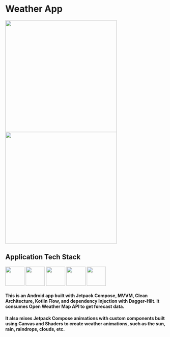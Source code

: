 # Weather App
<div>
  <img src="https://github.com/user-attachments/assets/daf87b43-acd9-4422-b814-6f56887a3848" width="350"/> 
  <img src="https://github.com/user-attachments/assets/181da77d-dacc-4a93-8810-224053739413" width="350"/> 
</div>

## Application Tech Stack
<div>
  <img src="https://cdn.jsdelivr.net/gh/devicons/devicon/icons/kotlin/kotlin-original.svg" height="60"/>
  <img src="https://4.bp.blogspot.com/-NnAkV5vpYuw/XNMYF4RtLvI/AAAAAAAAI70/kdgLm3cnTO4FB4rUC0v9smscN3zHJPlLgCLcBGAs/s1600/Jetpack_logo%2B%25282%2529.png" height="60"/>
  <img src="https://3.bp.blogspot.com/-VVp3WvJvl84/X0Vu6EjYqDI/AAAAAAAAPjU/ZOMKiUlgfg8ok8DY8Hc-ocOvGdB0z86AgCLcBGAsYHQ/s1600/jetpack%2Bcompose%2Bicon_RGB.png" height="60"/>
  <img src="https://miro.medium.com/v2/resize:fit:941/1*NvvHhA24kizVjj7W50AnuA.png" height="60"/>
  <img src="https://i.ytimg.com/vi/V93z3LFRIPc/maxresdefault.jpg" height="60"/>
</div>

#### This is an Android app built with Jetpack Compose, MVVM, Clean Architecture, Kotlin Flow, and dependency Injection with Dagger-Hilt. It consumes Open Weather Map API to get forecast data.

#### It also mixes Jetpack Compose animations with custom components built using Canvas and Shaders to create weather animations, such as the sun, rain, raindrops, clouds, etc.
